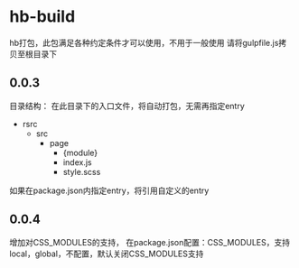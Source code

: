 # hb-build
hb打包，此包满足各种约定条件才可以使用，不用于一般使用
请将gulpfile.js拷贝至根目录下

## 0.0.3
目录结构：
在此目录下的入口文件，将自动打包，无需再指定entry
- rsrc
  - src
    - page
      - {module}
       - index.js
       - style.scss

如果在package.json内指定entry，将引用自定义的entry

## 0.0.4
增加对CSS_MODULES的支持，
在package.json配置：CSS_MODULES，支持local，global，不配置，默认关闭CSS_MODULES支持